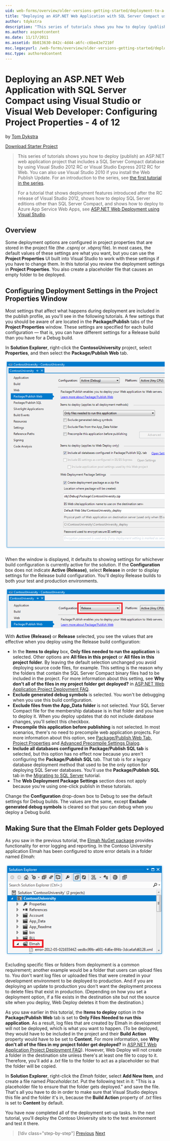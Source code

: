 ```yaml
---
uid: web-forms/overview/older-versions-getting-started/deployment-to-a-hosting-provider/deployment-to-a-hosting-provider-configuring-project-properties-4-of-12
title: "Deploying an ASP.NET Web Application with SQL Server Compact using Visual Studio or Visual Web Developer: Configuring Project Properties - 4 of 12 | Microsoft Docs"
author: tdykstra
description: "This series of tutorials shows you how to deploy (publish) an ASP.NET web application project that includes a SQL Server Compact database by using Visual Stu..."
ms.author: aspnetcontent
ms.date: 11/17/2011
ms.assetid: 8b013630-842c-4d44-a6fc-c6be43e7210f
msc.legacyurl: /web-forms/overview/older-versions-getting-started/deployment-to-a-hosting-provider/deployment-to-a-hosting-provider-configuring-project-properties-4-of-12
msc.type: authoredcontent
---
```

Deploying an ASP.NET Web Application with SQL Server Compact using Visual Studio or Visual Web Developer: Configuring Project Properties - 4 of 12
====================
by [Tom Dykstra](https://github.com/tdykstra)

[Download Starter Project](http://code.msdn.microsoft.com/Deploying-an-ASPNET-Web-4e31366b)

> This series of tutorials shows you how to deploy (publish) an ASP.NET web application project that includes a SQL Server Compact database by using Visual Studio 2012 RC or Visual Studio Express 2012 RC for Web. You can also use Visual Studio 2010 if you install the Web Publish Update. For an introduction to the series, see [the first tutorial in the series](deployment-to-a-hosting-provider-introduction-1-of-12.md).
> 
> For a tutorial that shows deployment features introduced after the RC release of Visual Studio 2012, shows how to deploy SQL Server editions other than SQL Server Compact, and shows how to deploy to Azure App Service Web Apps, see [ASP.NET Web Deployment using Visual Studio](../../deployment/visual-studio-web-deployment/introduction.md).


## Overview

Some deployment options are configured in project properties that are stored in the project file (the *.csproj* or *.vbproj* file). In most cases, the default values of these settings are what you want, but you can use the **Project Properties** UI built into Visual Studio to work with these settings if you have to change them. In this tutorial you review the deployment settings in **Project Properties**. You also create a placeholder file that causes an empty folder to be deployed.

## Configuring Deployment Settings in the Project Properties Window

Most settings that affect what happens during deployment are included in the publish profile, as you'll see in the following tutorials. A few settings that you should be aware of are located in the **Package/Publish** tabs of the **Project Properties** window. These settings are specified for each build configuration — that is, you can have different settings for a Release build than you have for a Debug build.

In **Solution Explorer**, right-click the **ContosoUniversity** project, select **Properties**, and then select the **Package/Publish Web** tab.

![Package_Publish_Web_tab](deployment-to-a-hosting-provider-configuring-project-properties-4-of-12/_static/image1.png)

When the window is displayed, it defaults to showing settings for whichever build configuration is currently active for the solution. If the **Configuration** box does not indicate **Active (Release)**, select **Release** in order to display settings for the Release build configuration. You'll deploy Release builds to both your test and production environments.

![Package_Publish_Web_tab_selecting_Release](deployment-to-a-hosting-provider-configuring-project-properties-4-of-12/_static/image2.png)

With **Active (Release)** or **Release** selected, you see the values that are effective when you deploy using the Release build configuration:

- In the **Items to deploy** box, **Only files needed to run the application** is selected. Other options are **All files in this project** or **All files in this project folder**. By leaving the default selection unchanged you avoid deploying source code files, for example. This setting is the reason why the folders that contain the SQL Server Compact binary files had to be included in the project. For more information about this setting, see **Why don't all of the files in my project folder get deployed?** in [ASP.NET Web Application Project Deployment FAQ](https://msdn.microsoft.com/library/ee942158.aspx).
- **Exclude generated debug symbols** is selected. You won't be debugging when you use this build configuration.
- **Exclude files from the App\_Data folder** is not selected. Your SQL Server Compact file for the membership database is in that folder and you have to deploy it. When you deploy updates that do not include database changes, you'll select this checkbox.
- **Precompile this application before publishing** is not selected. In most scenarios, there's no need to precompile web application projects. For more information about this option, see [Package/Publish Web Tab, Project Properties](https://msdn.microsoft.com/library/dd410108(v=vs.110).aspx) and [Advanced Precompile Settings Dialog](https://msdn.microsoft.com/library/hh475319(v=vs.110).aspx).
- **Include all databases configured in Package/Publish SQL tab** is selected, but this option has no effect now because you aren't configuring the **Package/Publish SQL** tab. That tab is for a legacy database deployment method that used to be the only option for deploying SQL Server databases. You'll use the **Package/Publish SQL** tab in the [Migrating to SQL Server](deployment-to-a-hosting-provider-migrating-to-sql-server-10-of-12.md) tutorial.
- The **Web Deployment Package Settings** section does not apply because you're using one-click publish in these tutorials.

Change the **Configuration** drop-down box to Debug to see the default settings for Debug builds. The values are the same, except **Exclude generated debug symbols** is cleared so that you can debug when you deploy a Debug build.

## Making Sure that the Elmah Folder gets Deployed

As you saw in the previous tutorial, the [Elmah NuGet package](http://www.hanselman.com/blog/NuGetPackageOfTheWeek7ELMAHErrorLoggingModulesAndHandlersWithSQLServerCompact.aspx) provides functionality for error logging and reporting. In the Contoso University application Elmah has been configured to store error details in a folder named *Elmah*:

![Elmah folder](deployment-to-a-hosting-provider-configuring-project-properties-4-of-12/_static/image3.png)

Excluding specific files or folders from deployment is a common requirement; another example would be a folder that users can upload files to. You don't want log files or uploaded files that were created in your development environment to be deployed to production. And if you are deploying an update to production you don't want the deployment process to delete files that exist in production. (Depending on how you set a deployment option, if a file exists in the destination site but not the source site when you deploy, Web Deploy deletes it from the destination.)

As you saw earlier in this tutorial, the **Items to deploy** option in the **Package/Publish Web** tab is set to **Only Files Needed to run this application**. As a result, log files that are created by Elmah in development will not be deployed, which is what you want to happen. (To be deployed, they would have to be included in the project and their **Build Action** property would have to be set to **Content**. For more information, see **Why don't all of the files in my project folder get deployed?** in [ASP.NET Web Application Project Deployment FAQ](https://msdn.microsoft.com/library/ee942158.aspx)). However, Web Deploy will not create a folder in the destination site unless there's at least one file to copy to it. Therefore, you'll add a *.txt* file to the folder to act as a placeholder so that the folder will be copied.

In **Solution Explorer**, right-click the *Elmah* folder, select **Add New Item**, and create a file named *Placeholder.txt*. Put the following text in it: "This is a placeholder file to ensure that the folder gets deployed." and save the file. That's all you have to do in order to make sure that Visual Studio deploys this file and the folder it's in, because the **Build Action** property of *.txt* files is set to **Content** by default.

You have now completed all of the deployment set-up tasks. In the next tutorial, you'll deploy the Contoso University site to the test environment and test it there.

> [!div class="step-by-step"]
> [Previous](deployment-to-a-hosting-provider-web-config-file-transformations-3-of-12.md)
> [Next](deployment-to-a-hosting-provider-deploying-to-iis-as-a-test-environment-5-of-12.md)

